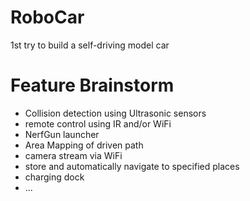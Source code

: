 # RoboCar
1st try to build a self-driving model car

# Feature Brainstorm
* Collision detection using Ultrasonic sensors
* remote control using IR and/or WiFi
* NerfGun launcher
* Area Mapping of driven path
* camera stream via WiFi
* store and automatically navigate to specified places
* charging dock
* ...
